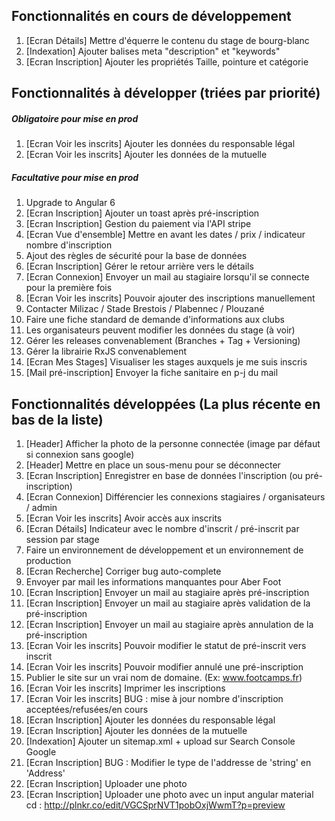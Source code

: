 ## Fonctionnalités en cours de développement
1. [Ecran Détails] Mettre d'équerre le contenu du stage de bourg-blanc 
1. [Indexation] Ajouter balises meta "description" et "keywords"
1. [Ecran Inscription] Ajouter les propriétés Taille, pointure et catégorie

## Fonctionnalités à développer (triées par priorité)
##### Obligatoire pour mise en prod
1. [Ecran Voir les inscrits] Ajouter les données du responsable légal
1. [Ecran Voir les inscrits] Ajouter les données de la mutuelle

##### Facultative pour mise en prod
1. Upgrade to Angular 6
1. [Ecran Inscription] Ajouter un toast après pré-inscription
1. [Ecran Inscription] Gestion du paiement via l'API stripe
1. [Ecran Vue d'ensemble] Mettre en avant les dates / prix / indicateur nombre d'inscription
1. Ajout des règles de sécurité pour la base de données
1. [Ecran Inscription] Gérer le retour arrière vers le détails
1. [Ecran Connexion] Envoyer un mail au stagiaire lorsqu'il se connecte pour la première fois
1. [Ecran Voir les inscrits] Pouvoir ajouter des inscriptions manuellement
1. Contacter Milizac / Stade Brestois / Plabennec / Plouzané
1. Faire une fiche standard de demande d'informations aux clubs
1. Les organisateurs peuvent modifier les données du stage (à voir)
1. Gérer les releases convenablement (Branches + Tag + Versioning)
1. Gérer la librairie RxJS convenablement
1. [Ecran Mes Stages] Visualiser les stages auxquels je me suis inscris
1. [Mail pré-inscription] Envoyer la fiche sanitaire en p-j du mail


## Fonctionnalités développées (La plus récente en bas de la liste)
1. [Header] Afficher la photo de la personne connectée (image par défaut si connexion sans google)
1. [Header] Mettre en place un sous-menu pour se déconnecter
1. [Ecran Inscription] Enregistrer en base de données l'inscription (ou pré-inscription)
1. [Ecran Connexion] Différencier les connexions stagiaires / organisateurs / admin
1. [Ecran Voir les inscrits] Avoir accès aux inscrits
1. [Ecran Détails] Indicateur avec le nombre d'inscrit / pré-inscrit par session par stage
1. Faire un environnement de développement et un environnement de production
1. [Ecran Recherche] Corriger bug auto-complete
1. Envoyer par mail les informations manquantes pour Aber Foot
1. [Ecran Inscription] Envoyer un mail au stagiaire après pré-inscription
1. [Ecran Inscription] Envoyer un mail au stagiaire après validation de la pré-inscription
1. [Ecran Inscription] Envoyer un mail au stagiaire après annulation de la pré-inscription
1. [Ecran Voir les inscrits] Pouvoir modifier le statut de pré-inscrit vers inscrit
1. [Ecran Voir les inscrits] Pouvoir modifier annulé une pré-inscription
1. Publier le site sur un vrai nom de domaine. (Ex: www.footcamps.fr) 
1. [Ecran Voir les inscrits] Imprimer les inscriptions
1. [Ecran Voir les inscrits] BUG : mise à jour nombre d'inscription acceptées/refusées/en cours 
1. [Ecran Inscription] Ajouter les données du responsable légal
1. [Ecran Inscription] Ajouter les données de la mutuelle
1. [Indexation] Ajouter un sitemap.xml + upload sur Search Console Google
1. [Ecran Inscription] BUG : Modifier le type de l'addresse de 'string' en 'Address'
1. [Ecran Inscription] Uploader une photo
1. [Ecran Inscription] Uploader une photo avec un input angular material cd : http://plnkr.co/edit/VGCSprNVT1pobOxjWwmT?p=preview
